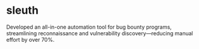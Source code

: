 # sleuth
Developed an all-in-one automation tool for bug bounty programs, streamlining reconnaissance and vulnerability discovery—reducing manual effort by over 70%.
